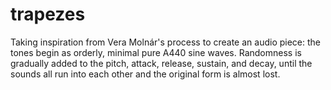 # trapezes

Taking inspiration from Vera Molnár's process to create an audio piece: the tones begin as orderly, minimal pure A440 sine waves. Randomness is gradually added to the pitch, attack, release, sustain, and decay, until the sounds all run into each other and the original form is almost lost.
